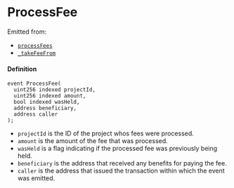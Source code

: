 # ProcessFee

Emitted from:

* [`processFees`](/dev/api/v3/contracts/or-payment-terminals/or-abstract/jbpayoutredemptionpaymentterminal/write/processfees.md)
* [`_takeFeeFrom`](/dev/api/v3/contracts/or-payment-terminals/or-abstract/jbpayoutredemptionpaymentterminal/write/-_takefeefrom.md)

#### Definition

```
event ProcessFee(
  uint256 indexed projectId,
  uint256 indexed amount,
  bool indexed wasHeld,
  address beneficiary,
  address caller
);
```

* `projectId` is the ID of the project whos fees were processed.
* `amount` is the amount of the fee that was processed.
* `wasHeld` is a flag indicating if the processed fee was previously being held.
* `beneficiary` is the address that received any benefits for paying the fee.
* `caller` is the address that issued the transaction within which the event was emitted.
